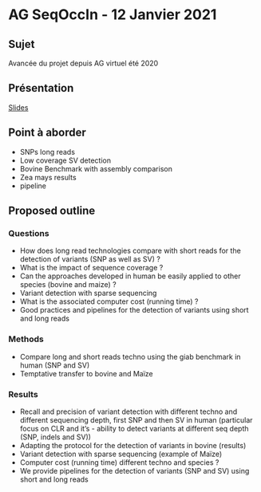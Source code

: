 # AG SeqOccIn - 12 Janvier 2021

## Sujet

Avancée du projet depuis AG virtuel été 2020

## Présentation

[Slides](https://docs.google.com/presentation/d/1EG7Kot2PDPTB9JR1YqycvwtIrryX3uRjWh27Ml6n56c/edit#slide=id.gb35a430bc9_0_5)

## Point à aborder

 - SNPs long reads
 - Low coverage SV detection
 - Bovine Benchmark with assembly comparison
 - Zea mays results
 - pipeline

## Proposed outline

### Questions

- How does long read technologies compare with short reads for the detection of variants (SNP as well as SV) ?
- What is the impact of sequence coverage ?
- Can the approaches developed in human be easily applied to other species (bovine and maize) ?
- Variant detection with sparse sequencing
- What is the associated computer cost (running time) ?
- Good practices and pipelines for the detection of variants using short and long reads

### Methods

- Compare long and short reads techno using the giab benchmark in human (SNP and SV)
- Temptative transfer to bovine and Maïze

### Results

- Recall and precision of variant detection with different techno and different sequencing depth, first SNP and then SV in human (particular focus on CLR and it’s - ability to detect variants at different seq depth (SNP, indels and SV))
- Adapting the protocol for the detection of variants in bovine (results)
- Variant detection with sparse sequencing (example of Maïze)
- Computer cost (running time) different techno and species ?
- We provide pipelines for the detection of variants (SNP and SV) using short and long reads




